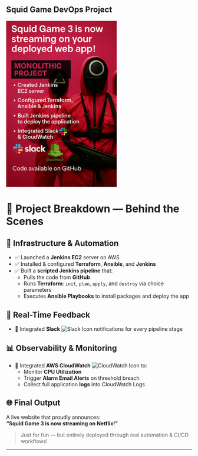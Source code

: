 ## Squid Game DevOps Project
<img width="300" src="image1.png" class="banner" alt="Squid Game Banner">

# 🧩 Project Breakdown — Behind the Scenes

## 🔧 Infrastructure & Automation  
- ✅ Launched a **Jenkins EC2** server on AWS  
- ✅ Installed & configured **Terraform**, **Ansible**, and **Jenkins**  
- ✅ Built a **scripted Jenkins pipeline** that:
  - Pulls the code from **GitHub**
  - Runs **Terraform**: `init`, `plan`, `apply`, and `destroy` via choice parameters
  - Executes **Ansible Playbooks** to install packages and deploy the app  

## 📡 Real-Time Feedback  
- 🔔 Integrated **Slack** ![Slack Icon](https://img.icons8.com/color/20/slack-new.png) notifications for every pipeline stage  

## 📊 Observability & Monitoring  
- 🧠 Integrated **AWS CloudWatch** ![CloudWatch Icon](https://img.icons8.com/color/20/amazon-cloudwatch.png) to:
  - Monitor **CPU Utilization**
  - Trigger **Alarm Email Alerts** on threshold breach
  - Collect full application **logs** into CloudWatch Logs  

## 🌐 Final Output  
A live website that proudly announces:  
**“Squid Game 3 is now streaming on Netflix!”**  

> Just for fun — but entirely deployed through real automation & CI/CD workflows!

---
